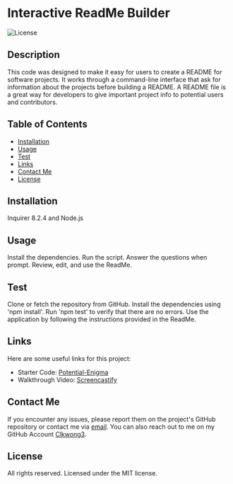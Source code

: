 # Interactive ReadMe Builder

![License](https://img.shields.io/badge/License-MIT-blue.svg)

## Description

This code was designed to make it easy for users to create a README for software projects. It works through a command-line interface that ask for information about the projects before building a README. A README file is a great way for developers to give important project info to potential users and contributors.

## Table of Contents

- [Installation](#installation)
- [Usage](#usage)
- [Test](#test)
- [Links](#links)
- [Contact Me](#contact-me)
- [License](#license)

## Installation

Inquirer 8.2.4 and Node.js

## Usage

Install the dependencies. Run the script. Answer the questions when prompt. Review, edit, and use the ReadMe.

## Test

Clone or fetch the repository from GitHub. Install the dependencies using 'npm install'. Run 'npm test' to verify that there are no errors. Use the application by following the instructions provided in the ReadMe.

## Links

Here are some useful links for this project:

- Starter Code: [Potential-Enigma](https://github.com/coding-boot-camp/potential-enigma)
- Walkthrough Video: [Screencastify](https://drive.google.com/file/d/1l7LkSTf_XeiONkdbOwitVNZJCPAZE_Jn/view)

## Contact Me

If you encounter any issues, please report them on the project's GitHub repository or contact me via [email](email@address.com).
You can also reach out to me on my GitHub Account [Clkwong3](https://github.com/Clkwong3/).

## License

All rights reserved. Licensed under the MIT license.
